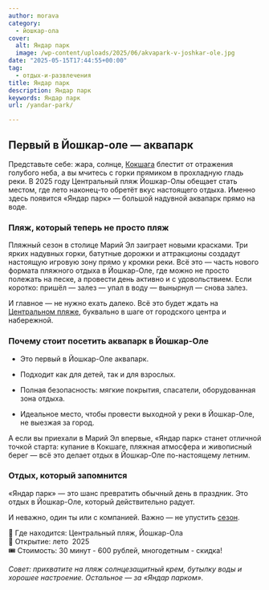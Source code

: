 ```yaml
---
author: morava
category:
  - йошкар-ола
cover:
  alt: Яндар парк
  image: /wp-content/uploads/2025/06/akvapark-v-joshkar-ole.jpg
date: "2025-05-15T17:44:55+00:00"
tag:
  - отдых-и-развлечения
title: Яндар парк
description: Яндар парк
keywords: Яндар парк
url: /yandar-park/

---
```

## Первый в Йошкар-оле — аквапарк

Представьте себе: жара, солнце, [Кокшага](/malaya-kokshaga/) блестит от отражения голубого неба, а вы мчитесь с горки прямиком в прохладную гладь реки. В 2025 году Центральный пляж Йошкар-Олы обещает стать местом, где лето наконец-то обретёт вкус настоящего отдыха. Именно здесь появится «Яндар парк» — большой надувной аквапарк прямо на воде.

### Пляж, который теперь не просто пляж

Пляжный сезон в столице Марий Эл заиграет новыми красками. Три ярких надувных горки, батутные дорожки и аттракционы создадут настоящую игровую зону прямо у кромки реки. Всё это — часть нового формата пляжного отдыха в Йошкар-Оле, где можно не просто полежать на песке, а провести день активно и с удовольствием. Если коротко: пришёл — залез — упал в воду — вынырнул — снова залез.

И главное — не нужно ехать далеко. Всё это будет ждать на [Центральном пляже](/czentralnyj-plyazh-joshkar-oly/), буквально в шаге от городского центра и набережной.

### Почему стоит посетить аквапарк в Йошкар-Оле

- Это первый в Йошкар-Оле аквапарк.

- Подходит как для детей, так и для взрослых.

- Полная безопасность: мягкие покрытия, спасатели, оборудованная зона отдыха.

- Идеальное место, чтобы провести выходной у реки в Йошкар-Оле, не выезжая за город.

А если вы приехали в Марий Эл впервые, «Яндар парк» станет отличной точкой старта: купание в Кокшаге, пляжная атмосфера и живописный берег — всё это делает отдых в Йошкар-Оле по-настоящему летним.

### Отдых, который запомнится

«Яндар парк» — это шанс превратить обычный день в праздник. Это отдых в Йошкар-Оле, который действительно радует.

И неважно, один ты или с компанией. Важно — не упустить [сезон](/kogda-v-joshkar-ole-nastupit-vesna/).

📍 Где находится: Центральный пляж, Йошкар-Ола  
🚀 Открытие: лето  2025  
🎟 Стоимость: 30 минут - 600 рублей, многодетным - скидка!

_Совет: прихватите на пляж солнцезащитный крем, бутылку воды и хорошее настроение. Остальное — за «Яндар парком»._
